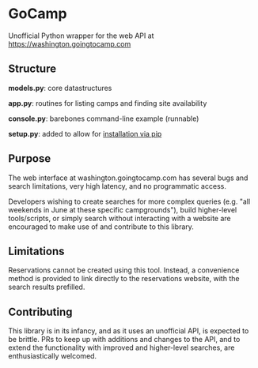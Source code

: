 # GoCamp

Unofficial Python wrapper for the web API at https://washington.goingtocamp.com

## Structure

**models.py**: core datastructures

**app.py**: routines for listing camps and finding site availability

**console.py**: barebones command-line example (runnable)

**setup.py**: added to allow for
[installation via pip](https://www.fir3net.com/Miscellaneous/Programming/how-to-install-a-git-repo-directly-via-pip.html)

## Purpose

The web interface at washington.goingtocamp.com has several bugs and
search limitations, very high latency, and no programmatic access.

Developers wishing to create searches for more complex queries (e.g.
"all weekends in June at these specific campgrounds"), build
higher-level tools/scripts, or simply search without interacting with a
website are encouraged to make use of and contribute to this library. 

## Limitations

Reservations cannot be created using this tool. Instead, a convenience
method is provided to link directly to the reservations website, with
the search results prefilled.

## Contributing

This library is in its infancy, and as it uses an unofficial API, is
expected to be brittle. PRs to keep up with additions and changes to the
API, and to extend the functionality with improved and higher-level
searches, are enthusiastically welcomed.